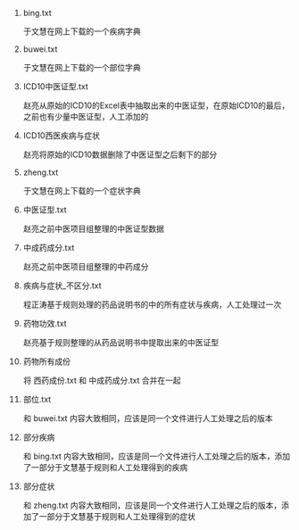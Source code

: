 1. bing.txt
    
    于文慧在网上下载的一个疾病字典
    
2. buwei.txt

    于文慧在网上下载的一个部位字典
    
3. ICD10中医证型.txt

    赵亮从原始的ICD10的Excel表中抽取出来的中医证型，在原始ICD10的最后，之前也有少量中医证型，人工添加的
    
3. ICD10西医疾病与症状 

    赵亮将原始的ICD10数据删除了中医证型之后剩下的部分 
    
4. zheng.txt

    于文慧在网上下载的一个症状字典
    
5. 中医证型.txt

    赵亮之前中医项目组整理的中医证型数据
    
6. 中成药成分.txt

    赵亮之前中医项目组整理的中药成分
    
7. 疾病与症状_不区分.txt

    程正涛基于规则处理的药品说明书的中的所有症状与疾病，人工处理过一次
    
8. 药物功效.txt

    赵亮基于规则整理的从药品说明书中提取出来的中医证型
    
9. 药物所有成份 

    将 西药成份.txt 和 中成药成分.txt 合并在一起
    
10. 部位.txt

    和 buwei.txt 内容大致相同，应该是同一个文件进行人工处理之后的版本
    
11. 部分疾病 
    
    和 bing.txt 内容大致相同，应该是同一个文件进行人工处理之后的版本，添加了一部分于文慧基于规则和人工处理得到的疾病
    
12. 部分症状 

    和 zheng.txt 内容大致相同，应该是同一个文件进行人工处理之后的版本，添加了一部分于文慧基于规则和人工处理得到的症状
    